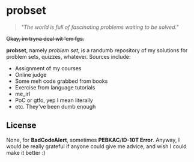 probset
=======

> *"The world is full of fascinating problems waiting to be solved."*

~~Okay, im tryna deal wit 'em fgs.~~

**probset**, namely *problem set*, is a randumb repository of my solutions for
problem sets, quizzes, whatever. Sources include:
- Assignment of my courses
- Online judge
- Some meh code grabbed from books
- Exercise from language tutorials
- me_irl
- PoC or gtfo, yep I mean literally
- etc. They've been dumb enough

License
-------

None, for **BadCodeAlert**, sometimes **PEBKAC**/**ID-10T Error**. Anyway, I
would be really grateful if anyone could give me advice, and wish I could make
it better :)
